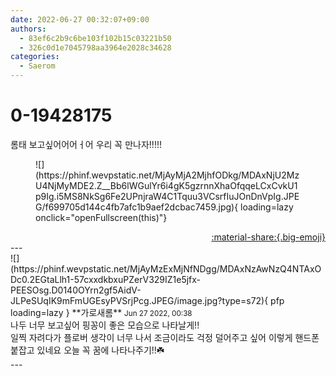 ```yaml
---
date: 2022-06-27 00:32:07+09:00
authors:
  - 83ef6c2b9c6be103f102b15c03221b50
  - 326c0d1e7045798aa3964e2028c34628
categories:
  - Saerom
---
```


# 0-19428175

<div class="post-container" markdown="1">
<div class="content-container md-sidebar__scrollwrap" markdown="1">

롬태 보고싶어어어ㅓ어 우리 꼭 만나자!!!!!
<figure markdown="1">
![](https://phinf.wevpstatic.net/MjAyMjA2MjhfODkg/MDAxNjU2MzU4NjMyMDE2.Z__Bb6lWGulYr6i4gK5gzrnnXhaOfqqeLCxCvkU1p9Ig.i5MS8NkSg6Fe2UPnjraW4C1Tquu3VCsrfIuJOnDnVpIg.JPEG/f699705d144c4fb7afc1b9aef2dcbac7459.jpg){ loading=lazy onclick="openFullscreen(this)"}
</figure>


</div>
</div>

<div style="text-align: right;" markdown="1">
<a href="https://weverse.io/fromis9/fanpost/0-19428175" style="text-align: right;">:material-share:{.big-emoji}</a>
</div>
---

<div class="comments-container md-sidebar__scrollwrap" markdown="1">
<div class="comment" markdown="1">
<div class='id-container' markdown="1">
![](https://phinf.wevpstatic.net/MjAyMzExMjNfNDgg/MDAxNzAwNzQ4NTAxODc0.2EGtaLlh1-57cxxdkbxuPZerV329IZ1e5jfx-PEESOsg.D0140OYrn2gf5AidV-JLPeSUqIK9mFmUGEsyPVSrjPcg.JPEG/image.jpg?type=s72){ pfp loading=lazy }
**<span class="artist">가로새롬</span>** <small>Jun 27 2022, 00:38</small><br>
</div>
<div class='comment-body' markdown="1">
나두 너무 보고싶어 핑꽁이 좋은 모습으로 나타날게!! <br>일찍 자려다가 플로버 생각이 너무 나서 조금이라도 걱정 덜어주고 싶어 이렇게 핸드폰 붙잡고 있네요 오늘 꼭 꿈에 나타나주기!!☘️
</div>
</div>
</div>
---
